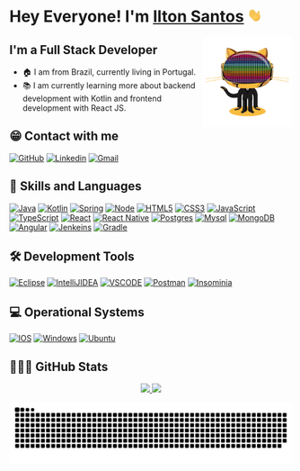  # Hey Everyone! I'm [Ilton Santos](https://github.com/iltonkp) <img src="https://github.com/iltonkp/iltonkp/blob/main/src/wave.gif" witdh="25px" height="25px">

 <img align="right" alt="GIF" height="160px" src="https://github.com/iltonkp/iltonkp/blob/main/src/git-icon.gif" />

## I'm a Full Stack Developer

- 🏠 I am from Brazil, currently living in Portugal.
- 📚 I am currently learning more about backend development with Kotlin and frontend development with React JS.

## 😁 Contact with me

[![GitHub](https://img.shields.io/badge/GitHub-100000?style=for-the-badge&logo=github&logoColor=white)](https://github.com/iltonkp)
[![Linkedin](https://img.shields.io/badge/LinkedIn-0077B5?style=for-the-badge&logo=linkedin&logoColor=white)](https://www.linkedin.com/in/santos-ilton-karly-p-16a46124/)
[![Gmail](https://img.shields.io/badge/Gmail-D14836?style=for-the-badge&logo=gmail&logoColor=white)](iltonk.si@gmail.com)

## 🚀 Skills and Languages

[![Java](https://img.shields.io/badge/Java-ED8B00?style=for-the-badge&logo=java&logoColor=white)]()
[![Kotlin](https://img.shields.io/badge/Kotlin-0095D5?&style=for-the-badge&logo=kotlin&logoColor=white)]()
[![Spring](https://img.shields.io/badge/Spring-6DB33F?style=for-the-badge&logo=spring&logoColor=white)]()
[![Node](https://img.shields.io/badge/Node.js-43853D?style=for-the-badge&logo=node.js&logoColor=white)]()
[![HTML5](https://img.shields.io/badge/HTML5-E34F26?style=for-the-badge&logo=html5&logoColor=white)]()
[![CSS3](https://img.shields.io/badge/CSS3-1572B6?style=for-the-badge&logo=css3&logoColor=white)]()
[![JavaScript](https://img.shields.io/badge/JavaScript-F7DF1E?style=for-the-badge&logo=javascript&logoColor=black)]()
[![TypeScript](https://img.shields.io/badge/TypeScript-007ACC?style=for-the-badge&logo=typescript&logoColor=white)]()
[![React](https://img.shields.io/badge/React-20232A?style=for-the-badge&logo=react&logoColor=61DAFB)]()
[![React Native](https://img.shields.io/badge/React_Native-20232A?style=for-the-badge&logo=react&logoColor=61DAFB)]()
[![Postgres](https://img.shields.io/badge/PostgreSQL-316192?style=for-the-badge&logo=postgresql&logoColor=white)]()
[![Mysql](https://img.shields.io/badge/MySQL-00000F?style=for-the-badge&logo=mysql&logoColor=white)]()
[![MongoDB](https://img.shields.io/badge/MongoDB-4EA94B?style=for-the-badge&logo=mongodb&logoColor=white)]()
[![Angular](https://img.shields.io/badge/Angular-DD0031?style=for-the-badge&logo=angular&logoColor=white)]()
[![Jenkeins](https://img.shields.io/badge/Jenkins-D24939?style=for-the-badge&logo=Jenkins&logoColor=white)]()
[![Gradle](https://img.shields.io/badge/gradle-02303A?style=for-the-badge&logo=gradle&logoColor=white)]()

## 🛠 Development Tools

[![Eclipse](https://img.shields.io/badge/Eclipse-2C2255?style=for-the-badge&logo=eclipse&logoColor=white)]()
[![IntelliJIDEA](https://img.shields.io/badge/IntelliJIDEA-000000.svg?style=for-the-badge&logo=intellij-idea&logoColor=white)]()
[![VSCODE](https://img.shields.io/badge/Visual_Studio_Code-0078D4?style=for-the-badge&logo=visual%20studio%20code&logoColor=white)]()
[![Postman](https://img.shields.io/badge/Postman-FF6C37?style=for-the-badge&logo=Postman&logoColor=white)]()
[![Insominia](https://img.shields.io/badge/Insomnia-5849be?style=for-the-badge&logo=Insomnia&logoColor=white)]()

## 💻 Operational Systems

[![IOS](https://img.shields.io/badge/iOS-000000?style=for-the-badge&logo=ios&logoColor=white)]()
[![Windows](https://img.shields.io/badge/Windows-0078D6?style=for-the-badge&logo=windows&logoColor=white)]()
[![Ubuntu](https://img.shields.io/badge/Ubuntu-E95420?style=for-the-badge&logo=ubuntu&logoColor=white)]()

## 🧑🏼‍💻 GitHub Stats

<div align="center">
  <a href="https://github.com/iltonkp">
  <img height="180em" src="https://github-readme-stats.vercel.app/api?username=iltonkp&show_icons=true&theme=dracula&include_all_commits=true&count_private=true"/>
  <img height="180em" src="https://github-readme-stats.vercel.app/api/top-langs/?username=iltonkp&layout=compact&langs_count=7&theme=dracula"/>
</div>

 ![Snake animation](https://github.com/iltonkp/iltonkp/blob/output/github-contribution-grid-snake.svg)

